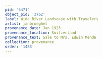 ```yaml
---
pid: '6471'
object_pid: '3762'
label: Wide River Landscape with Travelers
artist: janbrueghel
provenance_date: Jan 1923
provenance_location: Switzerland
provenance_text: Sale to Mrs. Edwin Mende
collection: provenance
order: '1483'
---
```

